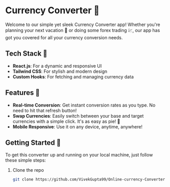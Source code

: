 # Currency Converter 💱

Welcome to our simple yet sleek Currency Converter app! Whether you're planning your next vacation 🌴 or doing some forex trading 💹, our app has got you covered for all your currency conversion needs.

## Tech Stack 🚀

- **React.js**: For a dynamic and responsive UI
- **Tailwind CSS**: For stylish and modern design
- **Custom Hooks**: For fetching and managing currency data

## Features 🌟

- **Real-time Conversion**: Get instant conversion rates as you type. No need to hit that refresh button!
- **Swap Currencies**: Easily switch between your base and target currencies with a simple click. It's as easy as pie! 🥧
- **Mobile Responsive**: Use it on any device, anytime, anywhere!

## Getting Started 🏁

To get this converter up and running on your local machine, just follow these simple steps:

1. Clone the repo
   ```bash
   git clone https://github.com/VivekGupta99/Online-currency-Converter.git
